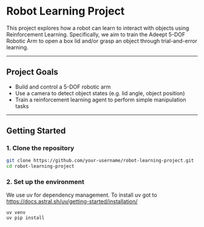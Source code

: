 # Robot Learning Project

This project explores how a robot can learn to interact with objects using Reinforcement Learning. Specifically, we aim to train the Adeept 5-DOF Robotic Arm to open a box lid and/or grasp an object through trial-and-error learning.

---

## Project Goals

- Build and control a 5-DOF robotic arm
- Use a camera to detect object states (e.g. lid angle, object position)
- Train a reinforcement learning agent to perform simple manipulation tasks

---

## Getting Started

### 1. Clone the repository

```bash
git clone https://github.com/your-username/robot-learning-project.git
cd robot-learning-project
```

### 2. Set up the environment

We use uv for dependency management.
To install uv got to https://docs.astral.sh/uv/getting-started/installation/

```
uv venv
uv pip install
```

